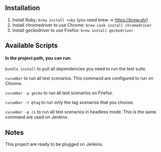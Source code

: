 ## Installation
1. Install Ruby: `brew install ruby` (you need brew -> https://brew.sh/)
2. Install chromedriver to use Chrome: `brew cask install chromedriver`
3. Install geckodriver to use Firefox: `brew install geckodriver`


## Available Scripts

#### In the project path, you can run:

`bundle install` to pull all dependencies you need to run the test suite.

`cucumber` to run all test scenarios. This command are configured to run on Chrome.

`cucumber -p gecko` to run all test scenarios on Firefox.

`cucumber -t @tag` to run only the tag scenarios that you choose.

`cucumber -p ci` to run all test scenarios in headless mode. This is the same command are used on Jenkins.

## Notes

This project are ready to be plugged on Jenkins.

